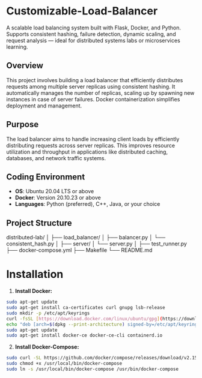 # Customizable-Load-Balancer
A scalable load balancing system built with Flask, Docker, and Python. Supports consistent hashing, failure detection, dynamic scaling, and request analysis — ideal for distributed systems labs or microservices learning.

## Overview

This project involves building a load balancer that efficiently distributes requests among multiple server replicas using consistent hashing. It automatically manages the number of replicas, scaling up by spawning new instances in case of server failures. Docker containerization simplifies deployment and management.

## Purpose

The load balancer aims to handle increasing client loads by efficiently distributing requests across server replicas. This improves resource utilization and throughput in applications like distributed caching, databases, and network traffic systems.


## Coding Environment

- **OS**: Ubuntu 20.04 LTS or above
- **Docker**: Version 20.10.23 or above
- **Languages**: Python (preferred), C++, Java, or your choice

## Project Structure

distributed-lab/
│
├── load_balancer/
│ ├── balancer.py 
│ └── consistent_hash.py 
│
├── server/
│ └── server.py 
│
├── test_runner.py 
├── docker-compose.yml 
├── Makefile 
└── README.md 


# Installation

1. **Install Docker:**

```bash
sudo apt-get update
sudo apt-get install ca-certificates curl gnupg lsb-release
sudo mkdir -p /etc/apt/keyrings
curl -fsSL [https://download.docker.com/linux/ubuntu/gpg](https://download.docker.com/linux/ubuntu/gpg) | sudo gpg --dearmor -o /etc/apt/keyrings/docker.gpg
echo "deb [arch=$(dpkg --print-architecture) signed-by=/etc/apt/keyrings/docker.gpg] [https://download.docker.com/linux/ubuntu](https://download.docker.com/linux/ubuntu) $(lsb_release -cs) stable" | sudo tee /etc/apt/sources.list.d/docker.list > /dev/null
sudo apt-get update
sudo apt-get install docker-ce docker-ce-cli containerd.io
```
2. **Install Docker-Compose:**

```bash
sudo curl -SL https://github.com/docker/compose/releases/download/v2.15.1/docker-compose-linux-x86_64 -o /usr/local/bin/docker-compose
sudo chmod +x /usr/local/bin/docker-compose
sudo ln -s /usr/local/bin/docker-compose /usr/bin/docker-compose
```

